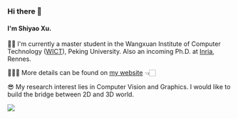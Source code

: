 ### Hi there 👋

<!--
**41xu/41xu** is a ✨ _special_ ✨ repository because its `README.md` (this file) appears on your GitHub profile.

Here are some ideas to get you started:

- 🔭 I’m currently working on ...
- 🌱 I’m currently learning ...
- 👯 I’m looking to collaborate on ...
- 🤔 I’m looking for help with ...
- 💬 Ask me about ...
- 📫 How to reach me: ...
- 😄 Pronouns: ...
- ⚡ Fun fact: ...
-->

#### I'm Shiyao Xu. 

👧🏻 I'm currently a master student in the Wangxuan Institute of Computer Technology ([WICT](http://www.icst.pku.edu.cn/)), Peking University. Also an incoming Ph.D. at [Inria](https://www.inria.fr/en), Rennes. 

👩🏻‍💻 More details can be found on [my website](https://xusy2333.com) 👈🏻

😎 My research interest lies in Computer Vision and Graphics. I would like to build the bridge between 2D and 3D world. 

<img align="down" src="https://github-readme-stats.vercel.app/api?username=41xu&show_icons=true&icon_color=805AD5&text_color=718096&bg_color=ffffff&hide_title=false&count_private=true" />

